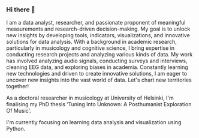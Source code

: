 ### Hi there 👋

<!--
**henrituol/henrituol** is a ✨ _special_ ✨ repository because its `README.md` (this file) appears on your GitHub profile.

Here are some ideas to get you started:

- 🔭 I’m currently working on ...
- 🌱 I’m currently learning ...
- 👯 I’m looking to collaborate on ...
- 🤔 I’m looking for help with ...
- 💬 Ask me about ...
- 📫 How to reach me: ...
- 😄 Pronouns: ...
- ⚡ Fun fact: ...
-->


I am a data analyst, researcher, and passionate proponent of meaningful measurements and research-driven decision-making. My goal is to unlock new insights by developing tools, indicators, visualizations, and innovative solutions for data analysis. With a background in academic research, particularly in musicology and cognitive science, I bring expertise in conducting research projects and analyzing various kinds of data. My work has involved analyzing audio signals, conducting surveys and interviews, cleaning EEG data, and exploring biases in academia. Constantly learning new technologies and driven to create innovative solutions, I am eager to uncover new insights into the vast world of data. Let's chart new territories together!

As a doctoral researcher in musicology at University of Helsinki, I'm finalising my PhD thesis ‘Tuning Into Unknown: A Posthumanist Exploration Of Music’.

I'm currently focusing on learning data analysis and visualization using Python.
